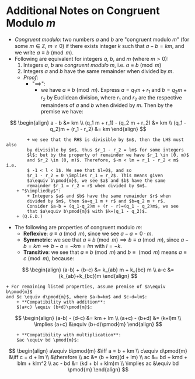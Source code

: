 
# Additional Notes on Congruent Modulo $m$

+ *Congruent modulo*: two numbers $a$ and $b$ are "congruent modulo $m$" 
(for some $m\in \mathbb{Z}$, $m\neq 0$) 
if there exists integer $k$ such that $a - b = km$, and we write 
$a \equiv b \pmod{m}$.
+ Following are equivalent for integers $a$, $b$, and $m$ 
(where $m\gt 0$):
    1. Integers $a$, $b$ are *congruent modulo $m$*, i.e. $a\equiv b \pmod{m}$
    2. Integers $a$ and $b$ have the same remainder when divided by $m$.
    + *Proof*: 
        + "$\implies$": 
            + we have $a \equiv b\pmod{m}$. Express 
            $a = q_1 m + r_1$ and $b = q_2 m + r_2$ by Euclidean division, 
            where $r_1$ and $r_2$ are the respective remainders of $a$ 
            and $b$ when divided by $m$. Then by the premise we have:

$$
\begin{align}
a - b &= km \\
(q_1 m + r_1) - (q_2 m + r_2) &= km \\
(q_1 - q_2)m + (r_1 - r_2) &= km
\end{align}
$$

            + we see that the RHS is divisible by $m$, then the LHS must also 
            by divisible by $m$, thus $r_1 - r_2 = lm$ for some integers 
            $l$; but by the property of remainder we have $r_1 \in [0, m)$ 
            and $r_2 \in [0, m)$. Therefore, $-m < lm = r_1 - r_2 < m$ i.e. 
            $ -1 < l < 1$. We see that $l=0$, and so 
            $r_1 - r_2 = 0 \implies r_1 = r_2$. This means given 
            $a\equiv b\pmod{m}$, we see $a$ and $b$ have the same 
            remainder $r_1 = r_2 = r$ when divided by $m$.
        + "$\impliedby$":
            + Integers $a$ and $b$ have the same remainder $r$ when 
            divided by $m$, then $a=q_1 m + r$ and $b=q_2 m + r$. 
            Consider $a-b = (q_1-q_2)m + (r - r)=(q_1 - q_2)m$, we see 
            that $a\equiv b\pmod{m}$ with $k=(q_1 - q_2)$.
        + (Q.E.D.)
+ The following are properties of congruent modulo $m$:
    + **Reflexive**: $a\equiv a \pmod{m}$, since we see 
    $a-a = 0\cdot m$.
    + **Symmetric**: we see that 
    $a\equiv b\pmod{m} \implies b\equiv a\pmod{m}$, since 
    $a-b=km \implies b-a=-km=lm$ with $l=-k$.
    + **Transitive**: we see that $a\equiv b\pmod{m}$ and 
    $b\equiv \pmod{m}$ means $a\equiv c\pmod{m}$, because: 

$$
\begin{align}
(a-b) + (b-c) &= k_{ab} m + k_{bc} m \\
a-c &= (k_{ab}+k_{bc})m
\end{align}
$$

    + For remaining listed properties, assume premise of $a\equiv b\pmod{m}$ 
    and $c \equiv d\pmod{m}$, where $a-b=km$ and $c-d=lm$:
        + **Compatibility with addition**: 
        $(a+c) \equiv (b+d)\pmod{m}$:
        
$$
\begin{align}
(a-b) - (d-c) &= km + lm \\
(a+c) - (b+d) &= (k+l)m \\
\implies (a+c) &\equiv (b+d)\pmod{m}
\end{align}
$$

        + **Compatibility with multiplication**: 
        $ac \equiv bd \pmod{m}$:
        
$$
\begin{align}
a\equiv b\pmod{m} &\iff a = b + km \\
c\equiv d\pmod{m} &\iff c = d + lm \\
&\therefore \\
ac &= (b + km)(d + lm) \\
ac &= bd + kmd + blm + klm^2 \\
ac - bd &= (kd + bl + klm)m \\
\implies ac &\equiv bd \pmod{m}
\end{align}
$$

